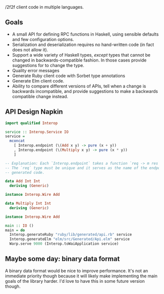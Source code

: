 /2f2f
client code in multiple languages.

## Goals

- A small API for defining RPC functions in Haskell, using sensible defaults and few configuration options.
- Serialization and deserialization requires no hand-written code (in fact does not allow it).
- Support a wide variety of Haskell types, _except_ types that cannot be changed in backwards-compatible fashion. In those cases provide suggestions for to change the type.
- Quality error messages
- Generate Ruby client code with Sorbet type annotations
- Generate Elm client code.
- Ability to compare different versions of APIs, tell when a change is backwards incompatible, and provide suggestions to make a backwards compatible change instead.

## API Design Napkin

```hs
import qualified Interop

service :: Interop.Service IO
service =
  mconcat
    [ Interop.endpoint (\(Add x y) -> pure (x + y))
    , Interop.endpoint (\(Multiply x y) -> pure (x * y))
    ]

-- Explanation: Each `Interop.endpoint` takes a function `req -> m res`.
-- The `req` type must be unique and it serves as the name of the endpoints in
-- generated code.

data Add Int Int
  deriving (Generic)

instance Interop.Wire Add

data Multiply Int Int
  deriving (Generic)

instance Interop.Wire Add

main :: IO ()
main = do
  Interop.generateRuby "ruby/lib/generated/api.rb" service
  Interop.generateElm "elm/src/Generated/Api.elm" service
  Warp.serve 9000 (Interop.toWaiApplication service)
```

## Maybe some day: binary data format

A binary data format would be nice to improve performance. It's not an immediate priority though because it will likely make implementing the main goals of the library harder. I'd love to have this in some future version though.
